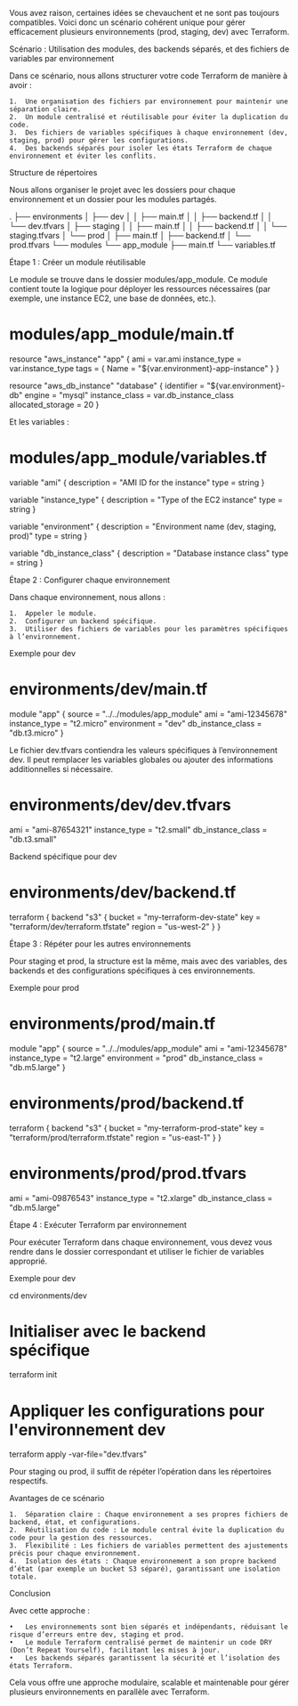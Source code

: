 Vous avez raison, certaines idées se chevauchent et ne sont pas toujours compatibles. Voici donc un scénario cohérent unique pour gérer efficacement plusieurs environnements (prod, staging, dev) avec Terraform.

Scénario : Utilisation des modules, des backends séparés, et des fichiers de variables par environnement

Dans ce scénario, nous allons structurer votre code Terraform de manière à avoir :

	1.	Une organisation des fichiers par environnement pour maintenir une séparation claire.
	2.	Un module centralisé et réutilisable pour éviter la duplication du code.
	3.	Des fichiers de variables spécifiques à chaque environnement (dev, staging, prod) pour gérer les configurations.
	4.	Des backends séparés pour isoler les états Terraform de chaque environnement et éviter les conflits.

Structure de répertoires

Nous allons organiser le projet avec les dossiers pour chaque environnement et un dossier pour les modules partagés.

.
├── environments
│   ├── dev
│   │   ├── main.tf
│   │   ├── backend.tf
│   │   └── dev.tfvars
│   ├── staging
│   │   ├── main.tf
│   │   ├── backend.tf
│   │   └── staging.tfvars
│   └── prod
│       ├── main.tf
│       ├── backend.tf
│       └── prod.tfvars
└── modules
    └── app_module
        ├── main.tf
        └── variables.tf

Étape 1 : Créer un module réutilisable

Le module se trouve dans le dossier modules/app_module. Ce module contient toute la logique pour déployer les ressources nécessaires (par exemple, une instance EC2, une base de données, etc.).

# modules/app_module/main.tf
resource "aws_instance" "app" {
  ami           = var.ami
  instance_type = var.instance_type
  tags = {
    Name = "${var.environment}-app-instance"
  }
}

resource "aws_db_instance" "database" {
  identifier   = "${var.environment}-db"
  engine       = "mysql"
  instance_class = var.db_instance_class
  allocated_storage = 20
}

Et les variables :

# modules/app_module/variables.tf
variable "ami" {
  description = "AMI ID for the instance"
  type        = string
}

variable "instance_type" {
  description = "Type of the EC2 instance"
  type        = string
}

variable "environment" {
  description = "Environment name (dev, staging, prod)"
  type        = string
}

variable "db_instance_class" {
  description = "Database instance class"
  type        = string
}

Étape 2 : Configurer chaque environnement

Dans chaque environnement, nous allons :

	1.	Appeler le module.
	2.	Configurer un backend spécifique.
	3.	Utiliser des fichiers de variables pour les paramètres spécifiques à l’environnement.

Exemple pour dev

# environments/dev/main.tf
module "app" {
  source = "../../modules/app_module"
  ami = "ami-12345678"
  instance_type = "t2.micro"
  environment = "dev"
  db_instance_class = "db.t3.micro"
}

Le fichier dev.tfvars contiendra les valeurs spécifiques à l’environnement dev. Il peut remplacer les variables globales ou ajouter des informations additionnelles si nécessaire.

# environments/dev/dev.tfvars
ami = "ami-87654321"
instance_type = "t2.small"
db_instance_class = "db.t3.small"

Backend spécifique pour dev

# environments/dev/backend.tf
terraform {
  backend "s3" {
    bucket = "my-terraform-dev-state"
    key    = "terraform/dev/terraform.tfstate"
    region = "us-west-2"
  }
}

Étape 3 : Répéter pour les autres environnements

Pour staging et prod, la structure est la même, mais avec des variables, des backends et des configurations spécifiques à ces environnements.

Exemple pour prod

# environments/prod/main.tf
module "app" {
  source = "../../modules/app_module"
  ami = "ami-12345678"
  instance_type = "t2.large"
  environment = "prod"
  db_instance_class = "db.m5.large"
}

# environments/prod/backend.tf
terraform {
  backend "s3" {
    bucket = "my-terraform-prod-state"
    key    = "terraform/prod/terraform.tfstate"
    region = "us-east-1"
  }
}

# environments/prod/prod.tfvars
ami = "ami-09876543"
instance_type = "t2.xlarge"
db_instance_class = "db.m5.large"

Étape 4 : Exécuter Terraform par environnement

Pour exécuter Terraform dans chaque environnement, vous devez vous rendre dans le dossier correspondant et utiliser le fichier de variables approprié.

Exemple pour dev

cd environments/dev

# Initialiser avec le backend spécifique
terraform init

# Appliquer les configurations pour l'environnement dev
terraform apply -var-file="dev.tfvars"

Pour staging ou prod, il suffit de répéter l’opération dans les répertoires respectifs.

Avantages de ce scénario

	1.	Séparation claire : Chaque environnement a ses propres fichiers de backend, état, et configurations.
	2.	Réutilisation du code : Le module central évite la duplication du code pour la gestion des ressources.
	3.	Flexibilité : Les fichiers de variables permettent des ajustements précis pour chaque environnement.
	4.	Isolation des états : Chaque environnement a son propre backend d’état (par exemple un bucket S3 séparé), garantissant une isolation totale.

Conclusion

Avec cette approche :

	•	Les environnements sont bien séparés et indépendants, réduisant le risque d’erreurs entre dev, staging et prod.
	•	Le module Terraform centralisé permet de maintenir un code DRY (Don’t Repeat Yourself), facilitant les mises à jour.
	•	Les backends séparés garantissent la sécurité et l’isolation des états Terraform.

Cela vous offre une approche modulaire, scalable et maintenable pour gérer plusieurs environnements en parallèle avec Terraform.